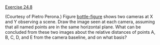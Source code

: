 [Exercise 24.8](24-8/)

(Courtesy of Pietro Perona.) Figure [bottle-figure](#bottle-figure) shows
two cameras at X and Y observing a scene. Draw the image seen at each
camera, assuming that all named points are in the same horizontal plane.
What can be concluded from these two images about the relative distances
of points A, B, C, D, and E from the camera baseline, and on what basis?

